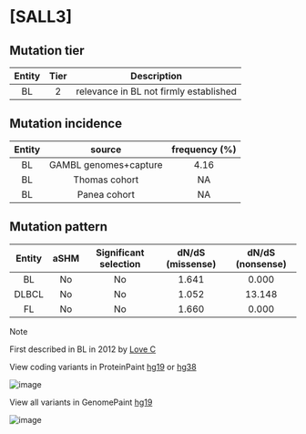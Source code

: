 # [SALL3]

## Mutation tier

|Entity|Tier|Description                           |
|:------:|:----:|--------------------------------------|
|BL    |2   |relevance in BL not firmly established|
## Mutation incidence

|Entity|source               |frequency (%)|
|:------:|:---------------------:|:-------------:|
|BL    |GAMBL genomes+capture|4.16         |
|BL    |Thomas cohort        |  NA         |
|BL    |Panea cohort         |  NA         |

## Mutation pattern

|Entity|aSHM|Significant selection|dN/dS (missense)|dN/dS (nonsense)|
|:------:|:----:|:---------------------:|:----------------:|:----------------:|
|BL    |No  |No                   |1.641           | 0.000          |
|DLBCL |No  |No                   |1.052           |13.148          |
|FL    |No  |No                   |1.660           | 0.000          |


> [!NOTE]
> First described in BL in 2012 by [Love C](https://pubmed.ncbi.nlm.nih.gov/23143597)

View coding variants in ProteinPaint [hg19](https://www.bcgsc.ca/downloads/morinlab/GAMBL/test/genes/SALL3_protein.html)  or [hg38](https://www.bcgsc.ca/downloads/morinlab/GAMBL/test/genes/SALL3_protein_hg38.html)

![image](../../images/proteinpaint/SALL3_NM_171999.svg)

View all variants in GenomePaint [hg19](https://www.bcgsc.ca/downloads/morinlab/GAMBL/test/genes/SALL3.html)

![image](../../images/proteinpaint/SALL3.svg)
